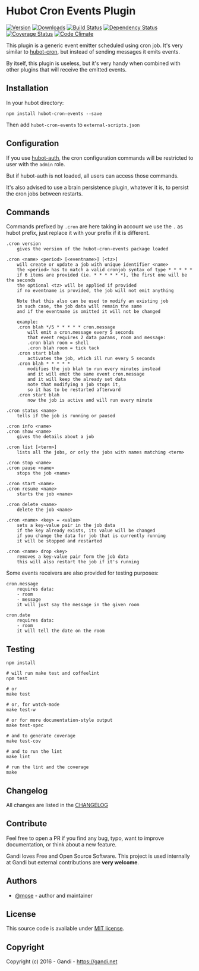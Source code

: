 Hubot Cron Events Plugin
=================================

[![Version](https://img.shields.io/npm/v/hubot-cron-events.svg)](https://www.npmjs.com/package/hubot-cron-events)
[![Downloads](https://img.shields.io/npm/dt/hubot-cron-events.svg)](https://www.npmjs.com/package/hubot-cron-events)
[![Build Status](https://img.shields.io/travis/Gandi/hubot-cron-events.svg)](https://travis-ci.org/Gandi/hubot-cron-events)
[![Dependency Status](https://gemnasium.com/Gandi/hubot-cron-events.svg)](https://gemnasium.com/Gandi/hubot-cron-events)
[![Coverage Status](http://img.shields.io/coveralls/Gandi/hubot-cron-events.svg)](https://coveralls.io/r/Gandi/hubot-cron-events)
[![Code Climate](https://img.shields.io/codeclimate/github/Gandi/hubot-cron-events.svg)](https://codeclimate.com/github/Gandi/hubot-cron-events)

This plugin is a generic event emitter scheduled using cron job. It's very similar to [hubot-cron](https://github.com/miyagawa/hubot-cron), but instead of sending messages it emits events.

By itself, this plugin is useless, but it's very handy when combined with other plugins that will receive the emitted events.



Installation
--------------
In your hubot directory:    

    npm install hubot-cron-events --save

Then add `hubot-cron-events` to `external-scripts.json`


Configuration
-----------------

If you use [hubot-auth](https://github.com/hubot-scripts/hubot-auth), the cron configuration commands will be restricted to user with the `admin` role. 

But if hubot-auth is not loaded, all users can access those commands.

It's also advised to use a brain persistence plugin, whatever it is, to persist the cron jobs between restarts.


Commands
--------------

Commands prefixed by `.cron` are here taking in account we use the `.` as hubot prefix, just replace it with your prefix if it is different.

    .cron version
        gives the version of the hubot-cron-events package loaded

    .cron <name> <period> [<eventname>] [<tz>]
        will create or update a job with unique identifier <name>
        the <period> has to match a valid cronjob syntax of type * * * * *
        if 6 items are provided (ie. * * * * * *), the first one will be the seconds
        the optional <tz> will be applied if provided
        if no eventname is provided, the job will not emit anything

        Note that this also can be used to modify an existing job
        in such case, the job data will remain the same
        and if the eventname is omitted it will not be changed

        example:
        .cron blah */5 * * * * * cron.message
            will emit a cron.message every 5 seconds
            that event requires 2 data params, room and message:
            .cron blah room = shell
            .cron blah room = tick tack
        .cron start blah
            activates the job, which ill run every 5 seconds
        .cron blah * * * * * 
            modifies the job blah to run every minutes instead
            and it will emit the same event cron.message
            and it will keep the already set data
            note that modifying a job stops it, 
            so it has to be restarted afterward
        .cron start blah
            now the job is active and will run every minute

    .cron status <name>
        tells if the job is running or paused

    .cron info <name>
    .cron show <name>
        gives the details about a job

    .cron list [<term>]
        lists all the jobs, or only the jobs with names matching <term>

    .cron stop <name>
    .cron pause <name>
        stops the job <name>

    .cron start <name>
    .cron resume <name>
        starts the job <name>

    .cron delete <name>
        delete the job <name>

    .cron <name> <key> = <value>
        sets a key-value pair in the job data
        if the key already exists, its value will be changed
        if you change the data for job that is currently running
        it will be stopped and restarted 
    
    .cron <name> drop <key>
        removes a key-value pair form the job data
        this will also restart the job if it's running

Some events receivers are also provided for testing purposes:

    cron.message
        requires data:
        - room
        - message
        it will just say the message in the given room

    cron.date
        requires data:
        - room
        it will tell the date on the room

Testing
----------------

    npm install

    # will run make test and coffeelint
    npm test 
    
    # or
    make test
    
    # or, for watch-mode
    make test-w

    # or for more documentation-style output
    make test-spec

    # and to generate coverage
    make test-cov

    # and to run the lint
    make lint

    # run the lint and the coverage
    make

Changelog
---------------
All changes are listed in the [CHANGELOG](CHANGELOG.md)

Contribute
--------------
Feel free to open a PR if you find any bug, typo, want to improve documentation, or think about a new feature. 

Gandi loves Free and Open Source Software. This project is used internally at Gandi but external contributions are **very welcome**. 

Authors
------------
- [@mose](https://github.com/mose) - author and maintainer

License
-------------
This source code is available under [MIT license](LICENSE).

Copyright
-------------
Copyright (c) 2016 - Gandi - https://gandi.net
